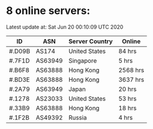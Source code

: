 # 8 online servers:

Latest update at: Sat Jun 20 00:10:09 UTC 2020

| ID | ASN | Server Country | Online |
| -- | --- | -------------- | ------ |
| #.D09B | AS174 | United States | 84 hrs |
| #.7F1D | AS63949 | Singapore | 5 hrs |
| #.B6F8 | AS63888 | Hong Kong | 2568 hrs |
| #.BD3E | AS63888 | Hong Kong | 3637 hrs |
| #.2A79 | AS63949 | Japan | 20 hrs |
| #.1278 | AS23033 | United States | 53 hrs |
| #.33B9 | AS63888 | Hong Kong | 18 hrs |
| #.1F2B | AS49392 | Russia | 4 hrs |

